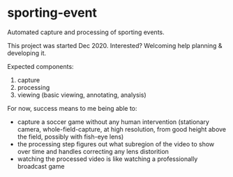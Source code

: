 # sporting-event

Automated capture and processing of sporting events.

This project was started Dec 2020.  Interested?  Welcoming help planning & developing it.

Expected components:

1. capture
2. processing
3. viewing (basic viewing, annotating, analysis)

For now, success means to me being able to:
 - capture a soccer game without any human intervention (stationary camera, whole-field-capture, at high resolution, from good height above the field, possibly with fish-eye lens)
 - the processing step figures out what subregion of the video to show over time and handles correcting any lens distorition
 - watching the processed video is like watching a professionally broadcast game
